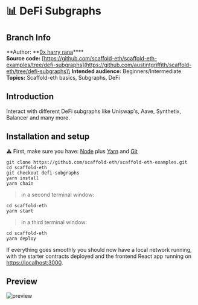 # 📊 DeFi Subgraphs

## Branch Info

**Author: **[0x harry rana](https://github.com/harryranakl)****\
**Source code:** [https://github.com/scaffold-eth/scaffold-eth-examples/tree/defi-subgraphs](https://github.com/austintgriffith/scaffold-eth/tree/defi-subgraphs)\
**Intended audience:** Beginners/Intermediate\
**Topics:** Scaffold-eth basics, Subgraphs, DeFi

## Introduction

Interact with different DeFi subgraphs like Uniswap's, Aave, Synthetix, Balancer and many more.

## Installation and setup

⚠️ First, make sure you have: [Node](https://nodejs.org/dist/latest-v12.x/) plus [Yarn](https://classic.yarnpkg.com/en/docs/install/) and [Git](https://git-scm.com/downloads)

```
git clone https://github.com/scaffold-eth/scaffold-eth-examples.git
cd scaffold-eth
git checkout defi-subgraphs
yarn install
yarn chain
```

> in a second terminal window:

```
cd scaffold-eth
yarn start
```

> in a third terminal window:

```
cd scaffold-eth
yarn deploy
```

If everything goes smoothly you should now have a local network running, with the starter contracts deployed and the frontend React app running on [https://localhost:3000](https://localhost:3000).

## Preview

![preview](https://user-images.githubusercontent.com/35558569/123731168-36d73900-d8ca-11eb-9f83-d8076f894eb0.png)

##
